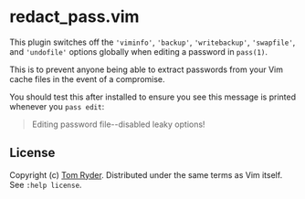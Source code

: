 redact\_pass.vim
================

This plugin switches off the `'viminfo'`, `'backup'`, `'writebackup'`,
`'swapfile'`, and `'undofile'` options globally when editing a password in
`pass(1)`.

This is to prevent anyone being able to extract passwords from your Vim cache
files in the event of a compromise.

You should test this after installed to ensure you see this message is printed
whenever you `pass edit`:

> Editing password file--disabled leaky options!

License
-------

Copyright (c) [Tom Ryder][1].  Distributed under the same terms as Vim itself.
See `:help license`.

[1]: https://sanctum.geek.nz/
